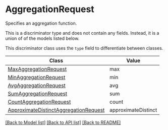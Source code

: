 # AggregationRequest

Specifies an aggregation function.

This is a discriminator type and does not contain any fields. Instead, it is a union
of of the models listed below.

This discriminator class uses the `type` field to differentiate between classes.

Class | Value
------------ | -------------
[MaxAggregationRequest](MaxAggregationRequest.md) | max
[MinAggregationRequest](MinAggregationRequest.md) | min
[AvgAggregationRequest](AvgAggregationRequest.md) | avg
[SumAggregationRequest](SumAggregationRequest.md) | sum
[CountAggregationRequest](CountAggregationRequest.md) | count
[ApproximateDistinctAggregationRequest](ApproximateDistinctAggregationRequest.md) | approximateDistinct


[[Back to Model list]](../../README.md#documentation-for-models) [[Back to API list]](../../README.md#documentation-for-api-endpoints) [[Back to README]](../../README.md)
